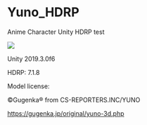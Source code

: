 # Yuno_HDRP
 
Anime Character Unity HDRP test
 
![](https://im.ezgif.com/tmp/ezgif-1-c9e6def6ce2c.gif)

Unity 2019.3.0f6

HDRP: 7.1.8

Model license:

©Gugenka® from CS-REPORTERS.INC/YUNO

https://gugenka.jp/original/yuno-3d.php

